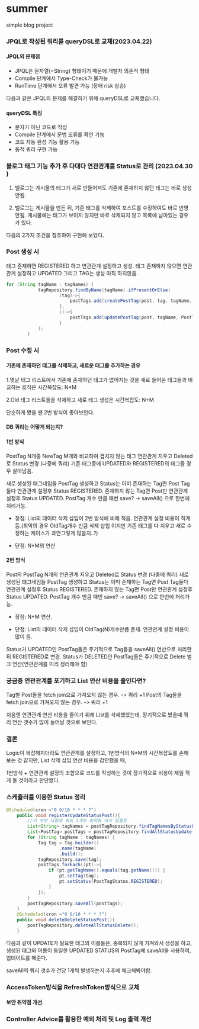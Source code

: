 # summer
simple blog project


### JPQL로 작성된 쿼리를 queryDSL로 교체(2023.04.22)

#### JPQL의 문제점
- JPQL은 문자열(=String) 형태이기 때문에 개발자 의존적 형태
- Compile 단계에서 Type-Check가 불가능
- RunTime 단계에서 오류 발견 가능 (장애 risk 상승)

다음과 같은 JPQL의 문제를 해결하기 위해 queryDSL로 교체했습니다.

#### queryDSL 특징
- 문자가 아닌 코드로 작성
- Compile 단계에서 문법 오류를 확인 가능
- 코드 자동 완성 기능 활용 가능
- 동적 쿼리 구현 가능


### 블로그 태그 기능 추가 후 다대다 연관관계를 Status로 관리 (2023.04.30 )


1. 벨로그는 게시물의 태그가 새로 만들어져도 기존에 존재하지 않던 태그는
바로 생성안됨.

2. 벨로그는 게시물을 만든 뒤, 기존 태그를 삭제하여 포스트를 수정하여도 바로 반영안됨.
게시물에는 태그가 보이지 않지만 바로 삭제되지 않고 목록에 남아있는 경우가 있다.

다음의 2가지 조건을 참조하여 구현해 보았다.

	
### Post 생성 시 
	
태그 존재하면 REGISTERED 하고 연관관계 설정하고 생성.
태그 존재하지 않으면 연관관계 설정하고 UPDATED 그리고 TAG는 생성 아직 하지않음.

```java
for (String tagName : tagNames) {
            tagRepository.findByName(tagName).ifPresentOrElse(
                    (tag)->{
                        postTags.add(createPostTag(post, tag, tagName, PostTagStatus.REGISTERED));
                    },
                    ()->{
                        postTags.add(updatePostTag(post, tagName, PostTagStatus.UPDATED));
                    }
            );
        }
```

### Post 수정 시
	
#### 기존에 존재하던 태그를 삭제하고, 새로운 태그를 추가하는 경우
1.옛날 태그 리스트에서 기존에 존재하던 태그가 없어지는 것을 새로 들어온 태그들과 비교하는 로직은 
시간복잡도: N*M
	
2.Old 태그 리스트들을 삭제하고 새로 태그 생성은 시간복잡도: N+M 

단순하게 봤을 땐 2번 방식이 좋아보인다.

#### DB 쿼리는 어떻게 되는지?

#### 1번 방식
PostTag N개중 NewTag M개와 비교하여 겹치지 않는 태그
연관관계 지우고
Deleted로 Status 변경 (나중에 쿼리)
기존 태그중에 UPDATED와 REGISTERED의 태그들 경우 살아남음.

새로 생성된 태그네임들 PostTag 생성하고 
Status는 이미 존재하는 Tag면 Post Tag둘다 연관관계 설정후 Status REGISTERED.
존재하지 않는 Tag면 Post만 연관관계 설정후 Status UPDATED.
PostTag 개수 만큼 매번 save? -> saveAll() 으로 한번에 처리가능.
	
- 장점: List의 데이터 삭제 삽입이 2번 방식에 비해 적음. 
		연관관계 설정 비용이 적게듬.(최악의 경우 OldTag개수 만큼 삭제 삽입 이지만 기존 태그를 다 지우고 새로 수정하는 케이스가 과연그렇게 많을지..?)

- 단점: N*M의 연산
#### 2번 방식

Post의 PostTag N개의 연관관계 지우고
Deleted로 Status 변경 (나중에 쿼리)
새로 생성된 태그네임들 PostTag 생성하고
Status는 이미 존재하는 Tag면 Post Tag둘다 연관관계 설정후 Status REGISTERED.
존재하지 않는 Tag면 Post만 연관관계 설정후 Status UPDATED.
PostTag 개수 만큼 매번 save? -> saveAll() 으로 한번에 처리가능.

- 장점: N+M 연산. 

- 단점: List의 데이터 삭제 삽입이 OldTag(N)개수만큼 존재. 연관관계 설정 비용이 많이 듬.
	
Status가 UPDATED인 PostTag들은 주기적으로 Tag들을 saveAll() 연산으로 처리한 뒤 REGISTERED로 변경.
Status가 DELETED인 PostTag들은 주기적으로 Delete 벌크 연산(연관관계를 미리 정리해야 함)
	
### 궁금증 연관관계를 포기하고 List 연산 비용을 줄인다면?
	
Tag별 Post들을 fetch join으로 가져오지 않는 경우. -> 쿼리 +1
Post의 Tag들을 fetch join으로 가져오지 않는 경우. -> 쿼리 +1
	
처음엔 연관관계 연산 비용을 줄이기 위해 List를 삭제했었는데, 장기적으로 봤을때 
쿼리 연산 갯수가 많이 늘어날 것으로 보인다. 
	
### 결론
Logic이 복잡해지더라도 연관관계를 설정하고, 
1번방식의 N*M의 시간복잡도를 손해보는 것 같지만, List 삭제 삽입 연산 비용을 감안했을 때, 
	
1번방식 + 연관관계 설정의 조합으로 코드를 작성하는 것이 장기적으로 비용이 제일 적게 들 것이라고 판단했다.
	
    
    
### 스케쥴러를 이용한 Status 정리


```java
@Scheduled(cron ="0 0/10 * * * ?")
    public void registerUpdateStatusPost(){
        //이 부분 나중에 쿼리 1개로 최적화 여지 있을듯
        List<String> tagNames = postTagRepository.findTagNamesByStatusUpdate();
        List<PostTag> postTags = postTagRepository.findAllStatusUpdate();
        for (String tagName : tagNames) {
            Tag tag = Tag.builder()
                    .name(tagName)
                    .build();
            tagRepository.save(tag);
            postTags.forEach((pt)->{
                if (pt.getTagName().equals(tag.getName())) {
                    pt.setTag(tag);
                    pt.setStatus(PostTagStatus.REGISTERED);
                }
            });
        }
        postTagRepository.saveAll(postTags);
    }
    @Scheduled(cron ="0 0/10 * * * ?")
    public void deleteDeleteStatusPost(){
        postTagRepository.deleteAllStatusDelete();
    }
 ```
 
다음과 같이 UPDATE가 필요한 태그의 이름들은, 중복되지 않게 가져와서 생성을 하고,
생성된 태그와 이름이 동일한 UPDATED STATUS의 PostTag에 saveAll을 사용하여, 업데이트를 해준다.

saveAll의 쿼리 갯수가 건당 1개씩 발생하는지 추후에 체크해봐야함.



### AccessToken방식을 RefreshToken방식으로 교체

#### 보안 취약점 개선.

### Controller Advice를 활용한 예외 처리 및 Log 출력 개선

	
